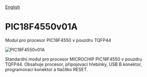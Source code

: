 
[English](./README.md)
<!--- module --->
# PIC18F4550v01A
<!--- Emodule --->

<!--- subtitle --->Modul pro procesor PIC18F4550 v pouzdru TQFP44<!--- Esubtitle --->

![PIC18F4550v01A](/doc/img/PIC18F4550v01A_top_big.jpg)

<!--- description --->Standardní modul pro procesor MICROCHIP PIC18F4550 v pouzdru TQFP44. Obsahuje procesor, připojovací hřebínky, USB B konektor, programovací konektor a tlačítko RESET.<!--- Edescription --->
            
